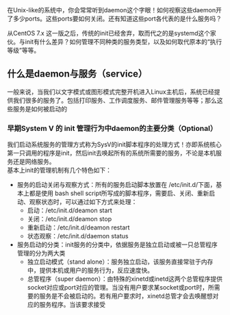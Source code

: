 在Unix-like的系统中，你会常常听到daemon这个字眼！如何视察这些daemon开了多少ports。这些ports要如何关闭。还有知道这些port各代表的是什么服务吗？

从CentOS 7.x 这一版之后，传统的init已经舍弃，取而代之的是systemd这个家伙。与init有什么差异？如何管理不同种类的服务类型，以及如何取代原本的“执行等级”等等。
## 什么是daemon与服务（service）
一般来说，当我们以文字模式或图形模式完整开机进入Linux主机后，系统已经提供我们很多的服务了。包括打印服务、工作调度服务、邮件管理服务等等；那么这些服务是如何被启动的
### 早期System V 的 init 管理行为中daemon的主要分类（Optional）
我们启动系统服务的管理方式称为SysV的init脚本程序的处理方式！亦即系统核心第一只调用的程序是init，然后init去唤起所有的系统所需要的服务，不论是本机服务还是网络服务。  
基本上init的管理机制有几个特色如下：
- 服务的启动关闭与观察方式：所有的服务启动脚本放置在 /etc/init.d/下面，基本上都是使用 bash shell script所写成的脚本程序，需要启、关闭、重新启动、观察状态时，可以通过如下方式来处理：
  - 启动：/etc/init.d/deamon start
  - 关闭：/etc/init.d/deamon stop
  - 重新启动：/etc/init.d/deamon restart
  - 状态观察：/etc/init.d/daemon status
- 服务启动的分类：init服务的分类中，依据服务是独立启动或被一只总管程序管理的分为两大类
  - 独立启动模式（stand alone）：服务独立启动，该服务直接常驻于内存中，提供本机或用户的服务行为，反应速度快。
  - 总管程序（super daemon）：由特殊的xinetd或inetd这两个总管程序提供socket对应或port对应的管理。当没有用户要求某socket或port时，所需要的服务是不会被启动的。若有用户要求时，xinetd总管才会去唤醒想对应的服务程序。当该要求接受